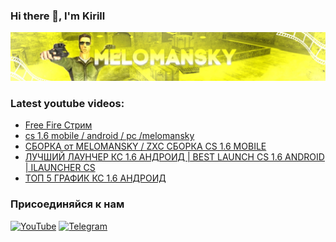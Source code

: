 ﻿### Hi there 👋, I'm Kirill
[![Header](https://github.com/melomansky/melomansky/blob/main/assets/header-github.jpg)](https://youtube.com/c/melomansky)
### Latest youtube videos:
<!-- YOUTUBE:START -->
- [Free Fire Стрим](https://www.youtube.com/watch?v=PwkMvkOhhJ4)
- [cs 1.6 mobile / android / pc /melomansky](https://www.youtube.com/watch?v=EEjOltoMwSw)
- [СБОРКА от MELOMANSKY / ZXC СБОРКА CS 1.6 MOBILE](https://www.youtube.com/watch?v=DcYSVtlzj_A)
- [ЛУЧШИЙ ЛАУНЧЕР КС 1.6 АНДРОИД | BEST LAUNCH CS 1.6 ANDROID | ILAUNCHER CS](https://www.youtube.com/watch?v=KbTq-WK2eBY)
- [ТОП 5 ГРАФИК КС 1.6 АНДРОИД](https://www.youtube.com/watch?v=T6lu8L7Tiqs)
<!-- YOUTUBE:END -->
### Присоединяйся к нам
[![YouTube](https://img.shields.io/badge/YouTube-red?style=for-the-badge&logo=YouTube)](https://youtube.com/c/melomansky)
[![Telegram](https://img.shields.io/badge/Telegram-blue?style=for-the-badge&logo=Telegram)](https://t.me/xash_melomansky)